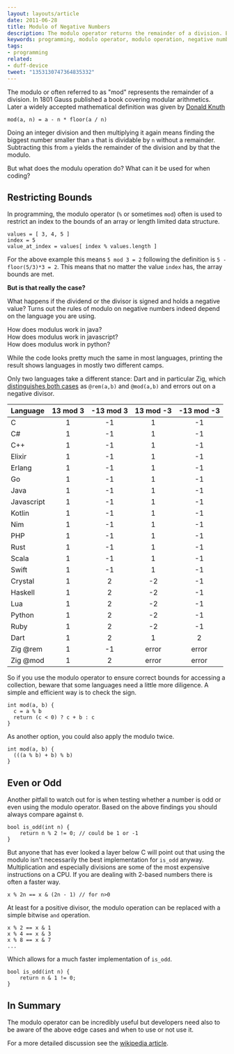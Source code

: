 ```yaml
---
layout: layouts/article
date: 2011-06-28
title: Modulo of Negative Numbers
description: The modulo operator returns the remainder of a division. But things get a little more tricky when you throw negative numbers into the mix.
keywords: programming, modulo operator, modulo operation, negative numbers, bitmasks, modulo negative
tags:
- programming
related:
- duff-device
tweet: "1353130747364835332"
---
```


The modulo or often referred to as "mod" represents the remainder of a division. In 1801 Gauss published a book covering modular arithmetics. Later a widely accepted mathematical definition was given by [Donald Knuth][1]

    mod(a, n) = a - n * floor(a / n)

Doing an integer division and then multiplying it again means finding the biggest number smaller than `a` that is dividable by `n` without a remainder. Subtracting this from `a` yields the remainder of the division and by that the modulo.

But what does the modulu operation do? What can it be used for when coding?

## Restricting Bounds

In programming, the modulo operator (`%` or sometimes `mod`) often is used to restrict an index to the bounds of an array or length limited data structure.

    values = [ 3, 4, 5 ]
    index = 5
    value_at_index = values[ index % values.length ]

For the above example this means `5 mod 3 = 2` following the definition is `5 - floor(5/3)*3 = 2`. This means that no matter the value `index` has, the array bounds are met.

**But is that really the case?**

What happens if the dividend or the divisor is signed and holds a negative value?
Turns out the rules of modulo on negative numbers indeed depend on the language you are using.

How does modulus work in java?<br>
How does modulus work in javascript?<br>
How does modulus work in python?<br>

While the code looks pretty much the same in most languages, printing the result shows languages in mostly two different camps.

Only two languages take a different stance: Dart and in particular Zig, which
[distinguishes both cases](https://github.com/ziglang/zig/issues/217) as `@rem(a,b)` and `@mod(a,b)` and errors out on a negative divisor.

Language   | 13 mod 3 | -13 mod 3 | 13 mod -3 | -13 mod -3|
:----------|:--------:|:---------:|:---------:|:---------:|
C          | 1        | -1        | 1         | -1        |
C#         | 1        | -1        | 1         | -1        |
C++        | 1        | -1        | 1         | -1        |
Elixir     | 1        | -1        | 1         | -1        |
Erlang     | 1        | -1        | 1         | -1        |
Go         | 1        | -1        | 1         | -1        |
Java       | 1        | -1        | 1         | -1        |
Javascript | 1        | -1        | 1         | -1        |
Kotlin     | 1        | -1        | 1         | -1        |
Nim        | 1        | -1        | 1         | -1        |
PHP        | 1        | -1        | 1         | -1        |
Rust       | 1        | -1        | 1         | -1        |
Scala      | 1        | -1        | 1         | -1        |
Swift      | 1        | -1        | 1         | -1        |
Crystal    | 1        | 2         | -2        | -1        |
Haskell    | 1        | 2         | -2        | -1        |
Lua        | 1        | 2         | -2        | -1        |
Python     | 1        | 2         | -2        | -1        |
Ruby       | 1        | 2         | -2        | -1        |
Dart       | 1        | 2         | 1         | 2         |
Zig @rem   | 1        | -1        | error     | error     |
Zig @mod   | 1        | 2         | error     | error     |
<!--
Ada        | ?        | ?         | -?        | -?        |
cobol      | ?        | ?         | -?        | -?        |
Clojure    | ?        | ?         | -?        | -?        |
D          | ?        | ?         | -?        | -?        |
Groovy     | ?        | ?         | -?        | -?        |
Lisp       | ?        | ?         | -?        | -?        |
Perl       | ?        | ?         | -?        | -?        |
V          | ?        | ?         | -?        | -?        |
OCaml      | ?        | ?         | -?        | -?        |
Pascal     | ?        | ?         | -?        | -?        |
Smalltalk  | ?        | ?         | -?        | -?        |
-->

So if you use the modulo operator to ensure correct bounds for accessing a collection, beware that some languages need a little more diligence. A simple and efficient way is to check the sign.

    int mod(a, b) {
      c = a % b
      return (c < 0) ? c + b : c
    }

As another option, you could also apply the modulo twice.

    int mod(a, b) {
      (((a % b) + b) % b)
    }

## Even or Odd

Another pitfall to watch out for is when testing whether a number is odd or even using the modulo operator. Based on the above findings you should always compare against `0`.

    bool is_odd(int n) {
        return n % 2 != 0; // could be 1 or -1
    }

But anyone that has ever looked a layer below C will point out that using the modulo isn't necessarily the best implementation for `is_odd` anyway. Multiplication and especially divisions are some of the most expensive instructions on a CPU. If you are dealing with 2-based numbers there is often a faster way.

    x % 2n == x & (2n - 1) // for n>0

At least for a positive divisor, the modulo operation can be replaced with a simple bitwise `and` operation.

    x % 2 == x & 1
    x % 4 == x & 3
    x % 8 == x & 7
    ...

Which allows for a much faster implementation of `is_odd`.

    bool is_odd(int n) {
        return n & 1 != 0;
    }

## In Summary

The modulo operator can be incredibly useful but developers need also to be aware of the above edge cases and when to use or not use it.

For a more detailed discussion see the [wikipedia article][2].

[1]: https://en.wikipedia.org/wiki/Donald_Knuth
[2]: https://en.wikipedia.org/wiki/Modulo_operation
